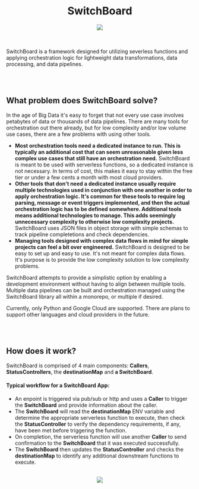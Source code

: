 <h1 align="center">SwitchBoard</h1>

<div align="center">
  <img src="https://github.com/osteensco/SwitchBoard/assets/86266589/e480f7f1-b9e1-47d9-a305-f1fbac124c9c"><br>
</div>

<br>
<br>

SwitchBoard is a framework designed for utilizing severless functions and applying orchestration logic for lightweight data transformations, data processing, and data pipelines.

<br>
<br>


## What problem does SwitchBoard solve?
  
In the age of Big Data it's easy to forget that not every use case involves petabytes of data or thousands of data pipelines.
There are many tools for orchestration out there already, but for low complexity and/or low volume use cases, there are a few problems with using other tools.
<br>
  
* **Most orchestration tools need a dedicated instance to run. This is typically an additional cost that can seem unreasonable given less complex use cases that still have an orchestration need.** SwitchBoard is meant to be used with serverless functions, so a dedicated instance is not necessary. In terms of cost, this makes it easy to stay within the free tier or under a few cents a month with most cloud providers.
* **Other tools that don't need a dedicated instance usually require multiple technologies used in conjunction with one another in order to apply orchestration logic. It's common for these tools to require log parsing, message or event triggers implemented, and then the actual orchestration logic has to be defined somewhere. Additional tools means additional technologies to manage. This adds seemingly unnecessary complexity to otherwise low complexity projects.** SwitchBoard uses JSON files in object storage with simple schemas to track pipeline completetions and check dependencies. 
* **Managing tools designed with complex data flows in mind for simple projects can feel a bit over engineered.** SwitchBoard is designed to be easy to set up and easy to use. It's not meant for complex data flows. It's purpose is to provide the low complexity solution to low complexity problems.
  
SwitchBoard attempts to provide a simplistic option by enabling a development environment without having to align between multiple tools.  
Multiple data pipelines can be built and orchestration managed using the SwitchBoard library all within a monorepo, or multiple if desired.  
  
Currently, only Python and Google Cloud are supported. There are plans to support other languages and cloud providers in the future.  

<br>
<br>

## How does it work?
  
SwitchBoard is comprised of 4 main components: **Callers**, **StatusControllers**, the **destinationMap** and **a SwitchBoard**.  
  
#### Typical workflow for a SwitchBoard App: 
* An enpoint is triggered via pub/sub or http and uses a **Caller** to trigger the **SwitchBoard** and provide information about the caller.  
* The **SwitchBoard** will read the **destinationMap** ENV variable and determine the appropriate serverless function to execute, then check the **StatusController** to verify the dependency requirements, if any, have been met before triggering the function.  
* On completion, the serverless function will use another **Caller** to send confirmation to the **SwitchBoard** that it was executed successfully.  
* The **SwitchBoard** then updates the **StatusController** and checks the **destinationMap** to identify any additional downstream functions to execute.  
<br>

<div align="center">
  <img src="https://github.com/osteensco/SwitchBoard/assets/86266589/f9f5df77-8e36-41b8-8984-4b04d634ed29"><br>
</div>

